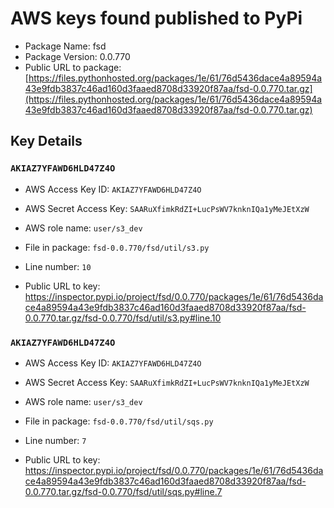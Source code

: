 # AWS keys found published to PyPi

* Package Name: fsd
* Package Version: 0.0.770
* Public URL to package: [https://files.pythonhosted.org/packages/1e/61/76d5436dace4a89594a43e9fdb3837c46ad160d3faaed8708d33920f87aa/fsd-0.0.770.tar.gz](https://files.pythonhosted.org/packages/1e/61/76d5436dace4a89594a43e9fdb3837c46ad160d3faaed8708d33920f87aa/fsd-0.0.770.tar.gz)

## Key Details

### `AKIAZ7YFAWD6HLD47Z4O`

* AWS Access Key ID: `AKIAZ7YFAWD6HLD47Z4O`
* AWS Secret Access Key: `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` 
* AWS role name: `user/s3_dev`
* File in package: `fsd-0.0.770/fsd/util/s3.py`
* Line number: `10`

* Public URL to key: https://inspector.pypi.io/project/fsd/0.0.770/packages/1e/61/76d5436dace4a89594a43e9fdb3837c46ad160d3faaed8708d33920f87aa/fsd-0.0.770.tar.gz/fsd-0.0.770/fsd/util/s3.py#line.10



### `AKIAZ7YFAWD6HLD47Z4O`

* AWS Access Key ID: `AKIAZ7YFAWD6HLD47Z4O`
* AWS Secret Access Key: `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` 
* AWS role name: `user/s3_dev`
* File in package: `fsd-0.0.770/fsd/util/sqs.py`
* Line number: `7`

* Public URL to key: https://inspector.pypi.io/project/fsd/0.0.770/packages/1e/61/76d5436dace4a89594a43e9fdb3837c46ad160d3faaed8708d33920f87aa/fsd-0.0.770.tar.gz/fsd-0.0.770/fsd/util/sqs.py#line.7


